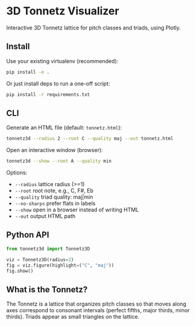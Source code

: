 # 3D Tonnetz Visualizer

Interactive 3D Tonnetz lattice for pitch classes and triads, using Plotly.

## Install

Use your existing virtualenv (recommended):

```sh
pip install -e .
```

Or just install deps to run a one-off script:

```sh
pip install -r requirements.txt
```

## CLI

Generate an HTML file (default: `tonnetz.html`):

```sh
tonnetz3d --radius 2 --root C --quality maj --out tonnetz.html
```

Open an interactive window (browser):

```sh
tonnetz3d --show --root A --quality min
```

Options:
- `--radius` lattice radius (>=1)
- `--root` root note, e.g., C, F#, Eb
- `--quality` triad quality: maj|min
- `--no-sharps` prefer flats in labels
- `--show` open in a browser instead of writing HTML
- `--out` output HTML path

## Python API

```python
from tonnetz3d import Tonnetz3D

viz = Tonnetz3D(radius=2)
fig = viz.figure(highlight=("C", "maj"))
fig.show()
```

## What is the Tonnetz?

The Tonnetz is a lattice that organizes pitch classes so that moves along axes correspond to consonant intervals (perfect fifths, major thirds, minor thirds). Triads appear as small triangles on the lattice.
